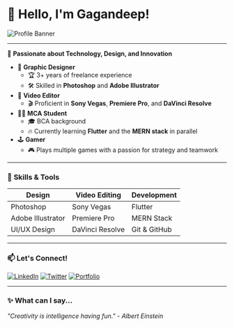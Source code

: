 # 👋 Hello, I'm **Gagandeep**!

![Profile Banner](https://media.licdn.com/dms/image/D5616AQFv4DCNLB17lQ/profile-displaybackgroundimage-shrink_200_800/0/1666363787498?e=2147483647&v=beta&t=oB9CKBMczN74UwLkoarvEb2gG18uR3TxvkAbmfMiPTU)

---

🚀 **Passionate about Technology, Design, and Innovation**

- 🎨 **Graphic Designer**
  - 🏆 3+ years of freelance experience
  - 🛠 Skilled in **Photoshop** and **Adobe Illustrator**
- 🎥 **Video Editor**
  - 🎬 Proficient in **Sony Vegas**, **Premiere Pro**, and **DaVinci Resolve**
- 👨‍💻 **MCA Student**
  - 🎓 BCA background
  - 🔥 Currently learning **Flutter** and the **MERN stack** in parallel
- 🕹 **Gamer**
  - 🎮 Plays multiple games with a passion for strategy and teamwork

---

### 🌟 **Skills & Tools**

| **Design**           | **Video Editing**     | **Development**              |
| -------------------- | -------------------- | ---------------------------- |
| Photoshop            | Sony Vegas           | Flutter                      |
| Adobe Illustrator    | Premiere Pro         | MERN Stack                   |
| UI/UX Design         | DaVinci Resolve      | Git & GitHub                 |

---

### 📫 **Let's Connect!**


[![LinkedIn](https://img.shields.io/badge/-LinkedIn-blue?style=flat&logo=Linkedin&logoColor=white)](https://www.linkedin.com/in/gagandeep-jodhawat-b005711b3/)
[![Twitter](https://img.shields.io/badge/-Twitter-blue?style=flat&logo=Twitter&logoColor=white)](https://x.com/host_gagandeep)
[![Portfolio](https://img.shields.io/badge/-Portfolio-black?style=flat&logo=Google-Chrome&logoColor=white)](https://gagandeep.my.canva.site/)

---

### ✨ **What can I say...**

*"Creativity is intelligence having fun."* - *Albert Einstein*

